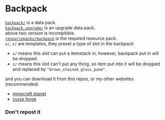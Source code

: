 # Backpack
[`backpack/`](/backpack/) is a data pack.  
[`backpack_upgrade/`](/backpack_upgrade/) is an upgrade data pack.  
above two version is incompitible.  
[`resourcepacks/backpack`](/resourcepacks/backpack/) is the required resource pack.   
`x/`, `z/` are templates, they preset a type of slot in the backpack
* `x/` means this slot can put a itemstack in, however, backpack put in will be dropped.
* `z/` means this slot can't put any thing, so item put into it will be dropped and replaced by `"brown_stained_glass_pane"`. 

and you can download it from this repos, or my other websites (recommended)
* [minecraft planet](https://www.planetminecraft.com/data-pack/backpack-1-18-2/)  
* [curse forge](https://www.curseforge.com/minecraft/texture-packs/backpack-1-18-2-data-pack)

### Don't repost it